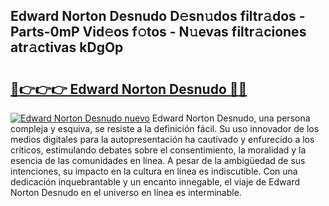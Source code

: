 ## Edward Norton Desnudo D𝚎sn𝚞dos filtr𝚊dos - Parts-0mP Vid𝚎os f𝚘tos - N𝚞evas filtr𝚊ciones atr𝚊ctivas kDgOp

# <h2><a href="http://mbcs3f7.tromn.icu/?c=Edward+Norton+Desnudo">🔗👉👉👉 Edward Norton Desnudo 🔗🔗</a></h2>

[![Edward Norton Desnudo nuevo](https://i.imgur.com/pEAQMta.gif)](http://mbcs3f7.tromn.icu/?c=Edward+Norton+Desnudo)
Edward Norton Desnudo, una persona compleja y esquiva, se resiste a la definición fácil. Su uso innovador de los medios digitales para la autopresentación ha cautivado y enfurecido a los críticos, estimulando debates sobre el consentimiento, la moralidad y la esencia de las comunidades en línea. A pesar de la ambigüedad de sus intenciones, su impacto en la cultura en línea es indiscutible. Con una dedicación inquebrantable y un encanto innegable, el viaje de Edward Norton Desnudo en el universo en línea es interminable.
